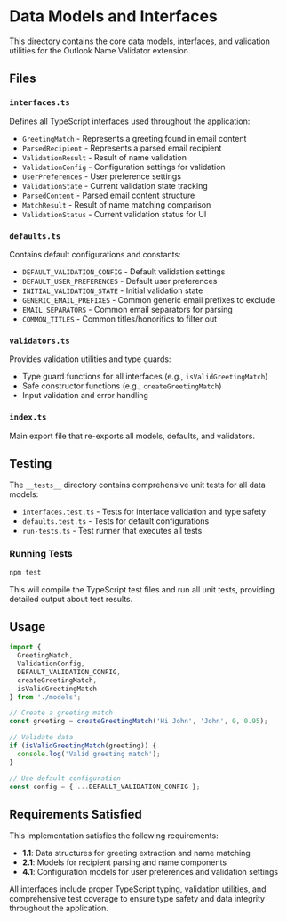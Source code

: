 # Data Models and Interfaces

This directory contains the core data models, interfaces, and validation utilities for the Outlook Name Validator extension.

## Files

### `interfaces.ts`
Defines all TypeScript interfaces used throughout the application:
- `GreetingMatch` - Represents a greeting found in email content
- `ParsedRecipient` - Represents a parsed email recipient
- `ValidationResult` - Result of name validation
- `ValidationConfig` - Configuration settings for validation
- `UserPreferences` - User preference settings
- `ValidationState` - Current validation state tracking
- `ParsedContent` - Parsed email content structure
- `MatchResult` - Result of name matching comparison
- `ValidationStatus` - Current validation status for UI

### `defaults.ts`
Contains default configurations and constants:
- `DEFAULT_VALIDATION_CONFIG` - Default validation settings
- `DEFAULT_USER_PREFERENCES` - Default user preferences
- `INITIAL_VALIDATION_STATE` - Initial validation state
- `GENERIC_EMAIL_PREFIXES` - Common generic email prefixes to exclude
- `EMAIL_SEPARATORS` - Common email separators for parsing
- `COMMON_TITLES` - Common titles/honorifics to filter out

### `validators.ts`
Provides validation utilities and type guards:
- Type guard functions for all interfaces (e.g., `isValidGreetingMatch`)
- Safe constructor functions (e.g., `createGreetingMatch`)
- Input validation and error handling

### `index.ts`
Main export file that re-exports all models, defaults, and validators.

## Testing

The `__tests__` directory contains comprehensive unit tests for all data models:
- `interfaces.test.ts` - Tests for interface validation and type safety
- `defaults.test.ts` - Tests for default configurations
- `run-tests.ts` - Test runner that executes all tests

### Running Tests

```bash
npm test
```

This will compile the TypeScript test files and run all unit tests, providing detailed output about test results.

## Usage

```typescript
import { 
  GreetingMatch, 
  ValidationConfig, 
  DEFAULT_VALIDATION_CONFIG,
  createGreetingMatch,
  isValidGreetingMatch 
} from './models';

// Create a greeting match
const greeting = createGreetingMatch('Hi John', 'John', 0, 0.95);

// Validate data
if (isValidGreetingMatch(greeting)) {
  console.log('Valid greeting match');
}

// Use default configuration
const config = { ...DEFAULT_VALIDATION_CONFIG };
```

## Requirements Satisfied

This implementation satisfies the following requirements:
- **1.1**: Data structures for greeting extraction and name matching
- **2.1**: Models for recipient parsing and name components
- **4.1**: Configuration models for user preferences and validation settings

All interfaces include proper TypeScript typing, validation utilities, and comprehensive test coverage to ensure type safety and data integrity throughout the application.
